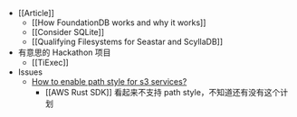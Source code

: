 - [[Article]]
	- [[How FoundationDB works and why it works]]
	- [[Consider SQLite]]
	- [[Qualifying Filesystems for Seastar and ScyllaDB]]
- 有意思的 Hackathon 项目
	- [[TiExec]]
- Issues
	- [How to enable path style for s3 services?](https://github.com/awslabs/aws-sdk-rust/issues/390)
		- [[AWS Rust SDK]] 看起来不支持 path style，不知道还有没有这个计划